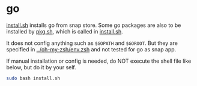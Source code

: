 # go

[install.sh](install.sh) installs go from snap store. Some go packages are also to be installed by [pkg.sh](pkg.sh), which is called in [install.sh](install.sh).

It does not config anything such as `$GOPATH` and `$GOROOT`. But they are specified in [../oh-my-zsh/env.zsh](../oh-my-zsh/env.zsh) and not tested for go as snap app.

If manual installation or config is needed, do NOT execute the shell file like below, but do it by your self.

```bash
sudo bash install.sh
```
